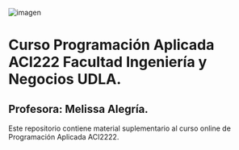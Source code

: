  
![imagen](https://user-images.githubusercontent.com/8738096/161391104-c50e794a-b277-4e52-9aff-753ebe40f770.png)

# Curso Programación Aplicada ACI222 Facultad Ingeniería y Negocios UDLA.

## Profesora: Melissa Alegría. 

Este repositorio contiene material suplementario al curso online de Programación Aplicada ACI2222.

